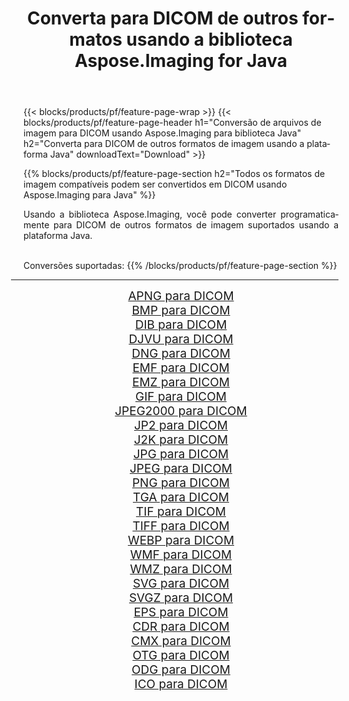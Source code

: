 ﻿---
title: Converta para DICOM de outros formatos usando a biblioteca Aspose.Imaging for Java 
weight: 3920
url: /pt/java/conversion/to/dicom 
lang: pt
langdirlevel: 2
locales: zh-hans,ja,it,ru,de,es,fr,nl,id,lt,pl,pt,vi,tr,ko,zh-hant,ar,hi,th,sv,cs,uk,he
description: Usando Aspose.Imaging você pode converter para DICOM de outros formatos usando Java
---

{{< blocks/products/pf/feature-page-wrap >}}
{{< blocks/products/pf/feature-page-header h1="Conversão de arquivos de imagem para DICOM usando Aspose.Imaging para biblioteca Java" h2="Converta para DICOM de outros formatos de imagem usando a plataforma Java" downloadText="Download" >}}


{{% blocks/products/pf/feature-page-section  h2="Todos os formatos de imagem compatíveis podem ser convertidos em DICOM usando Aspose.Imaging para Java" %}}
<p align=justify>Usando a biblioteca Aspose.Imaging, você pode converter programaticamente para DICOM de outros formatos de imagem suportados usando a plataforma Java.</p>
<br/>
Conversões suportadas:
{{% /blocks/products/pf/feature-page-section %}}
<div class="container-fluid productfamilypage bg-gray">
    <div class="convertypes bg-gray agp-content section">
        <div class="container">
		<hr style="margin-left:-20px;"/>
		<div class="row other-converters" style="gap: 10px;font-size: 19px;text-align:center;">
		    <div class='col-md-2 other-converter remove-lp remove-rp'><a href="/imaging/pt/java/conversion/apng-to-dicom" style="padding:15px;">APNG para DICOM</a></div>
<div class='col-md-2 other-converter remove-lp remove-rp'><a href="/imaging/pt/java/conversion/bmp-to-dicom" style="padding:15px;">BMP para DICOM</a></div>
<div class='col-md-2 other-converter remove-lp remove-rp'><a href="/imaging/pt/java/conversion/dib-to-dicom" style="padding:15px;">DIB para DICOM</a></div>
<div class='col-md-2 other-converter remove-lp remove-rp'><a href="/imaging/pt/java/conversion/djvu-to-dicom" style="padding:15px;">DJVU para DICOM</a></div>
<div class='col-md-2 other-converter remove-lp remove-rp'><a href="/imaging/pt/java/conversion/dng-to-dicom" style="padding:15px;">DNG para DICOM</a></div>
<div class='col-md-2 other-converter remove-lp remove-rp'><a href="/imaging/pt/java/conversion/emf-to-dicom" style="padding:15px;">EMF para DICOM</a></div>
<div class='col-md-2 other-converter remove-lp remove-rp'><a href="/imaging/pt/java/conversion/emz-to-dicom" style="padding:15px;">EMZ para DICOM</a></div>
<div class='col-md-2 other-converter remove-lp remove-rp'><a href="/imaging/pt/java/conversion/gif-to-dicom" style="padding:15px;">GIF para DICOM</a></div>
<div class='col-md-2 other-converter remove-lp remove-rp'><a href="/imaging/pt/java/conversion/jpeg2000-to-dicom" style="padding:15px;">JPEG2000 para DICOM</a></div>
<div class='col-md-2 other-converter remove-lp remove-rp'><a href="/imaging/pt/java/conversion/jp2-to-dicom" style="padding:15px;">JP2 para DICOM</a></div>
<div class='col-md-2 other-converter remove-lp remove-rp'><a href="/imaging/pt/java/conversion/j2k-to-dicom" style="padding:15px;">J2K para DICOM</a></div>
<div class='col-md-2 other-converter remove-lp remove-rp'><a href="/imaging/pt/java/conversion/jpg-to-dicom" style="padding:15px;">JPG para DICOM</a></div>
<div class='col-md-2 other-converter remove-lp remove-rp'><a href="/imaging/pt/java/conversion/jpeg-to-dicom" style="padding:15px;">JPEG para DICOM</a></div>
<div class='col-md-2 other-converter remove-lp remove-rp'><a href="/imaging/pt/java/conversion/png-to-dicom" style="padding:15px;">PNG para DICOM</a></div>
<div class='col-md-2 other-converter remove-lp remove-rp'><a href="/imaging/pt/java/conversion/tga-to-dicom" style="padding:15px;">TGA para DICOM</a></div>
<div class='col-md-2 other-converter remove-lp remove-rp'><a href="/imaging/pt/java/conversion/tif-to-dicom" style="padding:15px;">TIF para DICOM</a></div>
<div class='col-md-2 other-converter remove-lp remove-rp'><a href="/imaging/pt/java/conversion/tiff-to-dicom" style="padding:15px;">TIFF para DICOM</a></div>
<div class='col-md-2 other-converter remove-lp remove-rp'><a href="/imaging/pt/java/conversion/webp-to-dicom" style="padding:15px;">WEBP para DICOM</a></div>
<div class='col-md-2 other-converter remove-lp remove-rp'><a href="/imaging/pt/java/conversion/wmf-to-dicom" style="padding:15px;">WMF para DICOM</a></div>
<div class='col-md-2 other-converter remove-lp remove-rp'><a href="/imaging/pt/java/conversion/wmz-to-dicom" style="padding:15px;">WMZ para DICOM</a></div>
<div class='col-md-2 other-converter remove-lp remove-rp'><a href="/imaging/pt/java/conversion/svg-to-dicom" style="padding:15px;">SVG para DICOM</a></div>
<div class='col-md-2 other-converter remove-lp remove-rp'><a href="/imaging/pt/java/conversion/svgz-to-dicom" style="padding:15px;">SVGZ para DICOM</a></div>
<div class='col-md-2 other-converter remove-lp remove-rp'><a href="/imaging/pt/java/conversion/eps-to-dicom" style="padding:15px;">EPS para DICOM</a></div>
<div class='col-md-2 other-converter remove-lp remove-rp'><a href="/imaging/pt/java/conversion/cdr-to-dicom" style="padding:15px;">CDR para DICOM</a></div>
<div class='col-md-2 other-converter remove-lp remove-rp'><a href="/imaging/pt/java/conversion/cmx-to-dicom" style="padding:15px;">CMX para DICOM</a></div>
<div class='col-md-2 other-converter remove-lp remove-rp'><a href="/imaging/pt/java/conversion/otg-to-dicom" style="padding:15px;">OTG para DICOM</a></div>
<div class='col-md-2 other-converter remove-lp remove-rp'><a href="/imaging/pt/java/conversion/odg-to-dicom" style="padding:15px;">ODG para DICOM</a></div>
<div class='col-md-2 other-converter remove-lp remove-rp'><a href="/imaging/pt/java/conversion/ico-to-dicom" style="padding:15px;">ICO para DICOM</a></div>
                </div>
        </div>
    </div>
</div>
<br/>

